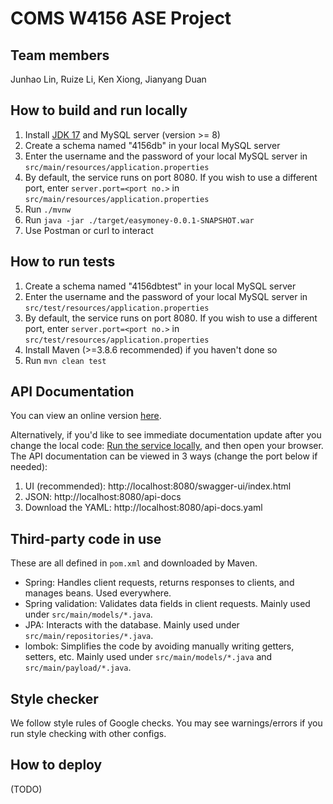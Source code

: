 # COMS W4156 ASE Project

## Team members

Junhao Lin, Ruize Li, Ken Xiong, Jianyang Duan

## How to build and run locally

1. Install [JDK 17](https://www.oracle.com/java/technologies/javase/jdk17-archive-downloads.html) and MySQL server (version >= 8)
2. Create a schema named "4156db" in your local MySQL server
3. Enter the username and the password of your local MySQL server in `src/main/resources/application.properties`
4. By default, the service runs on port 8080. If you wish to use a different port, enter `server.port=<port no.>` in `src/main/resources/application.properties`
5. Run `./mvnw`
6. Run `java -jar ./target/easymoney-0.0.1-SNAPSHOT.war`
7. Use Postman or curl to interact

## How to run tests

1. Create a schema named "4156dbtest" in your local MySQL server
2. Enter the username and the password of your local MySQL server in `src/test/resources/application.properties`
3. By default, the service runs on port 8080. If you wish to use a different port, enter `server.port=<port no.>` in `src/test/resources/application.properties`
4. Install Maven (>=3.8.6 recommended) if you haven't done so
5. Run `mvn clean test`

## API Documentation

You can view an online version [here](https://app.swaggerhub.com/apis-docs/LHUN1660_1/COMS-W4156-Service).

Alternatively, if you'd like to see immediate documentation update after you change the local code: [Run the service locally](#how-to-build-and-run-locally), and then open your browser. The API documentation can be viewed in 3 ways (change the port below if needed):
1. UI (recommended): http://localhost:8080/swagger-ui/index.html
2. JSON: http://localhost:8080/api-docs
3. Download the YAML: http://localhost:8080/api-docs.yaml

## Third-party code in use

These are all defined in `pom.xml` and downloaded by Maven.

- Spring: Handles client requests, returns responses to clients, and manages beans. Used everywhere.
- Spring validation: Validates data fields in client requests. Mainly used under `src/main/models/*.java`.
- JPA: Interacts with the database. Mainly used under `src/main/repositories/*.java`.
- lombok: Simplifies the code by avoiding manually writing getters, setters, etc. Mainly used under `src/main/models/*.java` and `src/main/payload/*.java`.

## Style checker

We follow style rules of Google checks. You may see warnings/errors if you run style checking with other configs.

## How to deploy

(TODO)
